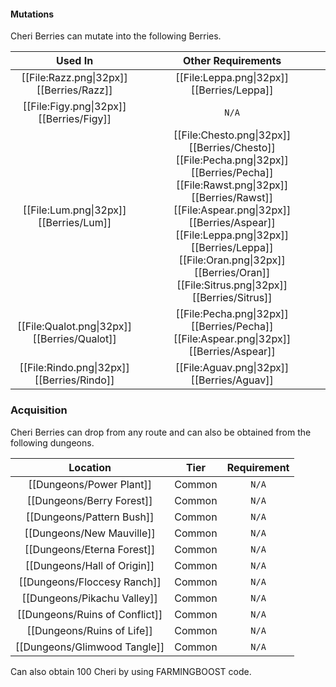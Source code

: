 #### Mutations
Cheri Berries can mutate into the following Berries.

| Used In                                       | Other Requirements |
| :---:                                         | :---: |
| [[File:Razz.png\|32px]] [[Berries/Razz]]      | [[File:Leppa.png\|32px]] [[Berries/Leppa]] |
| [[File:Figy.png\|32px]] [[Berries/Figy]]      | `N/A` |
| [[File:Lum.png\|32px]] [[Berries/Lum]]        | [[File:Chesto.png\|32px]] [[Berries/Chesto]] [[File:Pecha.png\|32px]] [[Berries/Pecha]] [[File:Rawst.png\|32px]] [[Berries/Rawst]] [[File:Aspear.png\|32px]] [[Berries/Aspear]] [[File:Leppa.png\|32px]] [[Berries/Leppa]] [[File:Oran.png\|32px]] [[Berries/Oran]] [[File:Sitrus.png\|32px]] [[Berries/Sitrus]] |
| [[File:Qualot.png\|32px]] [[Berries/Qualot]]  | [[File:Pecha.png\|32px]] [[Berries/Pecha]] [[File:Aspear.png\|32px]] [[Berries/Aspear]] |
| [[File:Rindo.png\|32px]] [[Berries/Rindo]]    | [[File:Aguav.png\|32px]] [[Berries/Aguav]] |

### Acquisition
Cheri Berries can drop from any route and can also be obtained from the following dungeons.

| Location	                        | Tier	    | Requirement   |
| :---:                             | :---:     | :---:         |
| [[Dungeons/Power Plant]]	        | Common    | `N/A`         |
| [[Dungeons/Berry Forest]]	        | Common	| `N/A`         |
| [[Dungeons/Pattern Bush]]	        | Common	| `N/A`         |
| [[Dungeons/New Mauville]]	        | Common	| `N/A`         |
| [[Dungeons/Eterna Forest]]	    | Common	| `N/A`         |
| [[Dungeons/Hall of Origin]]       | Common	| `N/A`         |
| [[Dungeons/Floccesy Ranch]]	    | Common	| `N/A`         |
| [[Dungeons/Pikachu Valley]]	    | Common	| `N/A`         |
| [[Dungeons/Ruins of Conflict]]    | Common	| `N/A`         |
| [[Dungeons/Ruins of Life]]	    | Common	| `N/A`         |
| [[Dungeons/Glimwood Tangle]]	    | Common	| `N/A`         |

Can also obtain 100 Cheri by using FARMINGBOOST code.